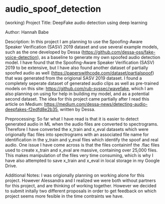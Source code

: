 # audio_spoof_detection

(working) Project Title: DeepFake audio detection using deep learning

Author: Hannah Babe

Description: 
In this project I am planning to use the Spoofing-Aware Speaker Verification (SASV) 2019 dataset and use several example models, such as the one developed by Dessa (https://github.com/dessa-oss/fake-voice-detection), as a baseline to generate my own spoofed audio detection model. I have found that the Spoofing-Aware Speaker Verification (SASV) 2019 to be extensive, but I have also found another dataset of partially spoofed audio as well (https://paperswithcode.com/dataset/partialspoof) that was generated from the origional SASV 2019 dataset. I found a completely seperate dataset of generated audio clips as well as pre-trained models on this site: https://github.com/rub-syssec/wavefake, which I am also planning on using for help in building my model, and as a potential second dataset. The idea for this project came partially after I read this article on Medium: https://medium.com/dessa-news/detecting-audio-deepfakes-f2edfd8e2b35, written by Dessa. 

Preprocessing: So far what I have read is that it is easier to detect generated audio in ML when the audio files are converted to spectrograms. Therefore I have converted the x_train and x_eval datasets which were origionally flac files into spectrograms with an associated file name for identification in the y_train and y_eval files which identify the spoof and real audio. One issue I have come across is that the files containinf the .flac files used to create x_train and x_eval are massive, containing over 25,000 files. This makes manipulation of the files very time consuming, which is why I have also attempted to save x_train and x_eval in local storage in my Google Drive. 

Additional Notes: I was origionally planning on working alone for this project. However Alessandra and I realized we were both without partners for this project, and are thinking of working together. However we decided to submit initally two different proposals in order to get feedback on which project seems more fesible in the time contraints we have.
